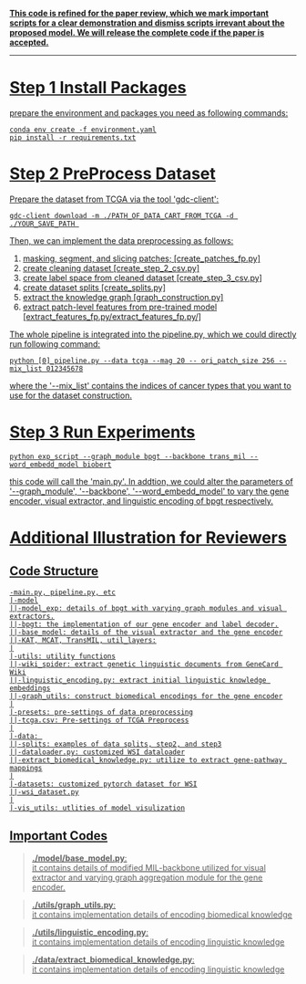<u>**This code is refined for the paper review, which we mark important scripts for a clear demonstration and dismiss scripts irrevant about the proposed model. We will release the complete code if the paper is accepted.**<u>

- - -  
  
# Step 1 Install Packages
prepare the environment and packages you need as following commands:

    conda env create -f environment.yaml
    pip install -r requirements.txt


# Step 2 PreProcess Dataset
Prepare the dataset from TCGA via the tool 'gdc-client': 

    gdc-client download -m ./PATH_OF_DATA_CART_FROM_TCGA -d ./YOUR_SAVE_PATH 
Then, we can implement the data preprocessing as follows: 
1) masking, segment, and slicing patches; [create_patches_fp.py]
2) create cleaning dataset [create_step_2_csv.py]
3) create label space from cleaned dataset [create_step_3_csv.py]
4) create dataset splits [create_splits.py]
5) extract the knowledge graph [graph_construction.py]
6) extract patch-level features from pre-trained model [extract_features_fp.py/extract_features_fp.py/] 

The whole pipeline is integrated into the pipeline.py, which we could directly run following command:

    python [0]_pipeline.py --data tcga --mag 20 -- ori_patch_size 256 --mix_list 012345678

where the '--mix_list' contains the indices of cancer types that you want to use for the dataset construction. 

# Step 3 Run Experiments
    python exp_script --graph_module bpgt --backbone trans_mil --word_embedd_model biobert

this code will call the 'main.py'. In addtion, we could alter the parameters of '--graph_module', '--backbone', '--word_embedd_model' to vary the gene encoder, visual extractor, and linguistic encoding of bpgt respectively.

# Additional Illustration for Reviewers
## Code Structure
    -main.py, pipeline.py, etc
    |-model
    ||-model_exp: details of bpgt with varying graph modules and visual extractors.
    ||-bpgt: the implementation of our gene encoder and label decoder.
    ||-base_model: details of the visual extractor and the gene encoder
    ||-KAT, MCAT, TransMIL, util_layers:
    |
    |-utils: utility functions
    ||-wiki_spider: extract genetic linguistic documents from GeneCard Wiki
    ||-linguistic_encoding.py: extract initial linguistic knowledge embeddings
    ||-graph_utils: construct biomedical encodings for the gene encoder
    |
    |-presets: pre-settings of data preprocessing
    ||-tcga.csv: Pre-settings of TCGA Preprocess
    |
    |-data: 
    ||-splits: examples of data splits, step2, and step3
    ||-dataloader.py: customized WSI dataloader
    ||-extract_biomedical_knowledge.py: utilize to extract gene-pathway mappings
    |
    |-datasets: customized pytorch dataset for WSI
    ||-wsi_dataset.py
    |
    |-vis_utils: utlities of model visulization

## Important Codes
> **./model/base_model.py**:   
it contains details of modified MIL-backbone utilized for visual extractor and varying graph aggregation module for the gene encoder. 

> **./utils/graph_utils.py**:  
it contains implementation details of encoding biomedical knowledge 

> **./utils/linguistic_encoding.py**:  
it contains implementation details of encoding linguistic knowledge 

> **./data/extract_biomedical_knowledge.py**:  
it contains implementation details of encoding linguistic knowledge 
